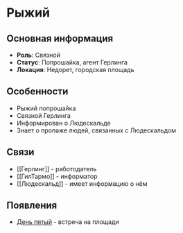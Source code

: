 # Рыжий

## Основная информация
- **Роль**: Связной
- **Статус**: Попрошайка, агент Герлинга
- **Локация**: Недорет, городская площадь

## Особенности
- Рыжий попрошайка
- Связной Герлинга
- Информирован о Людескальде
- Знает о пропаже людей, связанных с Людескальдом

## Связи
- [[Герлинг]] - работодатель
- [[ГилТармо]] - информатор
- [[Людескальд]] - имеет информацию о нём

## Появления
- [День пятый](obsidian://open?vault=Project%20LUX&file=%D0%9E%D1%82%D1%87%D0%B5%D1%82%D1%8B%2F%D0%94%D0%B5%D0%BD%D1%8C%20%D0%BF%D1%8F%D1%82%D1%8B%D0%B9) - встреча на площади 
